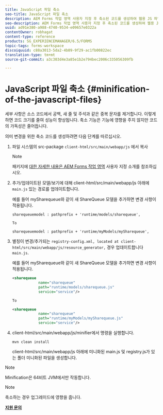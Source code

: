 ```yaml
---
title: JavaScript 파일 축소
seo-title: JavaScript 파일 축소
description: AEM Forms 작업 영역 사용자 지정 후 축소된 코드를 생성하여 웹용 JS 파일을 최적화하는 지침
seo-description: AEM Forms 작업 영역 사용자 지정 후 축소된 코드를 생성하여 웹용 JS 파일을 최적화하는 지침
uuid: ad91e380-a988-4740-9534-e09657e0322a
contentOwner: robhagat
content-type: reference
products: SG_EXPERIENCEMANAGER/6.5/FORMS
topic-tags: forms-workspace
discoiquuid: c88a3013-5da2-4b09-9f29-ac1fb00822ec
translation-type: tm+mt
source-git-commit: a3c303d4e3a85e1b2e794bec2006c335056309fb

---
```



# JavaScript 파일 축소 {#minification-of-the-javascript-files}

세부 사항은 소스 코드에서 공백, 새 줄 및 주석과 같은 중복 문자를 제거합니다. 이렇게 하면 코드 크기를 줄여 성능이 향상됩니다. 축소 기능은 기능에 영향을 주지 않지만 코드의 가독성은 줄어듭니다.

의미 변경을 위한 축소 코드를 생성하려면 다음 단계를 따르십시오.

1. 파일 시스템의 src-package `client-html/src/main/webapp/js` 에서 복사

   >[!NOTE]
   >
   >패키지에 [대한 자세한 내용은 AEM Forms 작업 영역](/help/forms/using/introduction-customizing-html-workspace.md) 사용자 지정 소개를 참조하십시오.

1. 추가/업데이트된 모델/보기에 대해 client-html/src/main/webapp/js 아래에 `main.js` 있는 경로를 업데이트합니다.

   예를 들어 mySharequeue와 같이 새 ShareQueue 모델을 추가하면 변경 사항이 적용됩니다.

   ```
   sharequeuemodel : pathprefix + 'runtime/models/sharequeue',
   
   To
   
   sharequeuemodel : pathprefix + 'runtime/myModels/mySharequeue',
   ```

1. 별칭이 변경/추가되는 `registry-config.xml, located at client-html/src/main/webapp/js/resource_generator,` 경우 업데이트합니다 `main.js`.

   예를 들어 mySharequeue와 같이 새 ShareQueue 모델을 추가하면 변경 사항이 적용됩니다.

   ```xml
   <sharequeue
               name="sharequeue"
               path="runtime/models/sharequeue.js"
               service="service"/>
   
   To
   
   <sharequeue
               name="sharequeue"
               path="runtime/myModels/mySharequeue.js"
               service="service"/>
   ```

1. client-html/src/main/webapp/js/minifier에서 명령을 실행합니다.

   ```shell
   mvn clean install
   ```

   client-html/src/main/webapp/js 아래에 미니화된 main.js 및 registry.js가 있는 폴더 미니화된 파일을 생성합니다.

>[!NOTE]
>
>Minification은 64비트 JVM에서만 작동합니다.

>[!NOTE]
>
>축소하는 경우 업그레이드에 영향을 줍니다.

**[지원 문의](https://www.adobe.com/account/sign-in.supportportal.html)**
